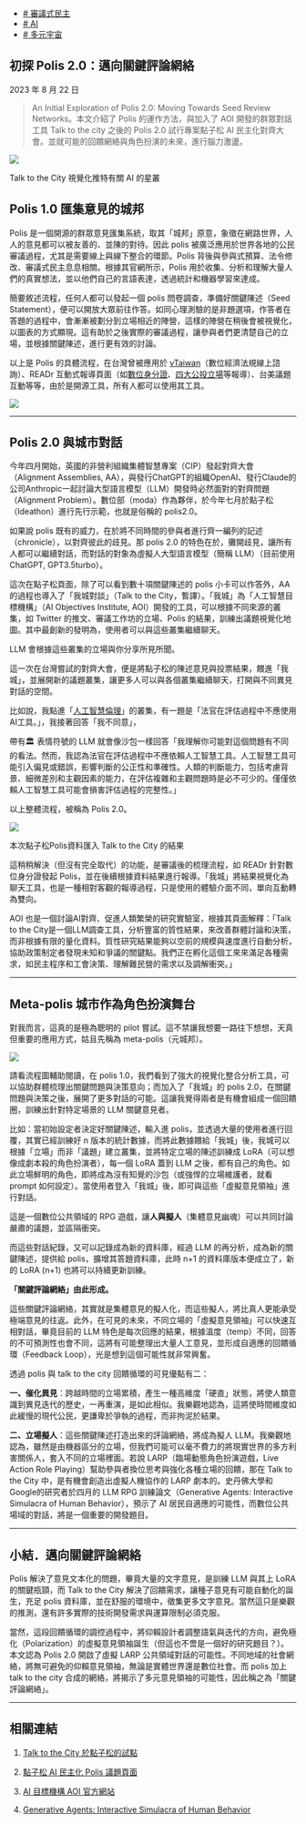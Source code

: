 +   [# 審議式民主](https://matters.town/tags/152677-%E5%AF%A9%E8%AD%B0%E5%BC%8F%E6%B0%91%E4%B8%BB)
+   [# AI](https://matters.town/tags/1780-AI)
+   [# 多元宇宙](https://matters.town/tags/134289-%E5%A4%9A%E5%85%83%E5%AE%87%E5%AE%99)

## 初探 Polis 2.0：邁向關鍵評論網絡

2023 年 8 月 22 日

>An Initial Exploration of Polis 2.0: Moving Towards Seed Review Networks。本文介紹了 Polis 的運作方法，與加入了 AOI 開發的群眾對話工具 Talk to the city 之後的 Polis 2.0 試行專案點子松 AI 民主化對齊大會。並就可能的回饋網絡與角色扮演的未來，進行腦力激盪。

 ![](https://imagedelivery.net/kDRCweMmqLnTPNlbum-pYA/prod/embed/f9010319-af42-4481-9e33-1838835a4fe6.png/public)

Talk to the City 視覺化推特有關 AI 的星叢

## Polis 1.0 匯集意見的城邦

Polis 是一個開源的群眾意見匯集系統，取其「城邦」原意，象徵在網路世界，人人的意見都可以被友善的、並陳的對待。因此 polis 被廣泛應用於世界各地的公民審議過程，尤其是需要線上與線下整合的環節。Polis 背後與參與式預算、法令修改、審議式民主息息相關。根據其官網所示，Polis 用於收集、分析和理解大量人們的真實想法，並以他們自己的言語表達，透過統計和機器學習來達成。

簡要敘述流程，任何人都可以發起一個 polis 問卷調查，準備好關鍵陳述（Seed Statement），便可以開放大眾前往作答。如同心理測驗的是非題選項，作答者在答題的過程中，會漸漸被劃分到立場相近的陣營，這樣的陣營在稍後會被視覺化，以圖表的方式顯現。這有助於之後實際的審議過程，讓參與者們更清楚自己的立場，並根據關鍵陳述，進行更有效的討論。

以上是 Polis 的具體流程，在台灣曾被應用於 [vTaiwan](https://pol.is/3phdex2kjf)（數位經濟法規線上諮詢）、READr 互動式報導頁面（如[數位身分證](https://www.google.com/url?q=https://www.readr.tw/project/eid&sa=D&source=docs&ust=1692684748666631&usg=AOvVaw3tD_GA0FfjLbv9VyRac6Zx)、[四大公投立場](https://www.readr.tw/post/2887)等報導）、台美議題互動等等，由於是開源工具，所有人都可以使用其工具。

 ![](https://imagedelivery.net/kDRCweMmqLnTPNlbum-pYA/prod/embed/469433eb-7337-4547-b33f-f7d771b98de0.png/public)

* * *

## Polis 2.0 與城市對話

今年四月開始，英國的非營利組織集體智慧專案（CIP）發起對齊大會（Alignment Assemblies, AA），與發行ChatGPT的組織OpenAI、發行Claude的公司Anthropic一起討論大型語言模型（LLM）開發時必然面對的對齊問題（Alignment Problem）。數位部（moda）作為夥伴，於今年七月於點子松（Ideathon）進行先行示範，也就是俗稱的 polis2.0。

如果說 polis 既有的威力，在於將不同時間的參與者進行齊一編列的記述（chronicle），以對齊彼此的歧見。那 polis 2.0 的特色在於，攤開歧見，讓所有人都可以繼續對話，而對話的對象為虛擬人大型語言模型（簡稱 LLM）（目前使用 ChatGPT, GPT3.5turbo）。

這次在點子松頁面，除了可以看到數十項關鍵陳述的 polis 小卡可以作答外，AA 的過程也導入了「我城對談」（Talk to the City，暫譯）。「我城」為「人工智慧目標機構」（AI Objectives Institute, AOI）開發的工具，可以根據不同來源的叢集，如 Twitter 的推文、審議工作坊的立場、Polis 的結果，訓練出議題視覺化地圖。其中最創新的發明為，使用者可以與這些叢集繼續聊天。

LLM 會根據這些叢集的立場與你分享所見所聞。

這一次在台灣嘗試的對齊大會，便是將點子松的陳述意見與投票結果，餵進「我城」，並展開新的議題叢集，讓更多人可以與各個叢集繼續聊天，打開與不同異見對話的空間。

比如說，我點進「[人工智慧倫理](https://www.talktothe.city/genai?lang=tw)」的叢集，有一題是「法官在評估過程中不應使用AI工具。」，我接著回答「我不同意」，

帶有🏛️ 表情符號的 LLM 就會像沙包一樣回答「我理解你可能對這個問題有不同的看法。然而，我認為法官在評估過程中不應依賴人工智慧工具。人工智慧工具可能引入偏見或錯誤，影響判斷的公正性和準確性。人類的判斷能力，包括考慮背景、細微差別和主觀因素的能力，在評估複雜和主觀問題時是必不可少的。僅僅依賴人工智慧工具可能會損害評估過程的完整性。」

以上整體流程，被稱為 Polis 2.0。

 ![](https://imagedelivery.net/kDRCweMmqLnTPNlbum-pYA/prod/embed/baa558db-c6b5-4836-99e5-b2c430dd34da.png/public)

本次點子松Polis資料匯入 Talk to the City 的結果

這稍稍解決（但沒有完全取代）的功能，是審議後的梳理流程，如 READr 針對數位身分證發起 Polis，並在後續根據資料結果進行報導。「我城」將結果視覺化為聊天工具，也是一種相對客觀的報導過程，只是使用的體驗介面不同，單向互動轉為雙向。

AOI 也是一個討論AI對齊、促進人類繁榮的研究實驗室，根據其頁面解釋：「Talk to the City是一個LLM調查工具，分析豐富的質性結果，來改善群體討論和決策，而非根據有限的量化資料。質性研究結果能夠以空前的規模與速度進行自動分析，協助政策制定者發現未知和爭議的關鍵點。我們正在孵化這個工來來滿足各種需求，如民主程序和工會決策、理解難民營的需求以及調解衝突。」

* * *

## Meta-polis 城市作為角色扮演舞台

對我而言，這真的是極為聰明的 pilot 嘗試。這不禁讓我想要一路往下想想，天真但重要的應用方式，姑且先稱為 meta-polis（元城邦）。

 ![](https://imagedelivery.net/kDRCweMmqLnTPNlbum-pYA/prod/embed/ad546a72-3456-4eea-a7a7-aaa6a3f96a88.png/public)

請看流程圖輔助閱讀，在 polis 1.0，我們看到了強大的視覺化整合分析工具，可以協助群體梳理出關鍵問題與決策意向；而加入了「我城」的 polis 2.0，在關鍵問題與決策之後，展開了更多對話的可能。這讓我覺得兩者是有機會組成一個回饋圈，訓練出針對特定場景的 LLM 關鍵意見者。

比如：當初始設定者決定好關鍵陳述，輸入進 polis，並透過大量的使用者進行回覆，其實已經訓練好 n 版本的統計數據，而將此數據餵給「我城」後，我城可以根據「立場」而非「議題」建立叢集，並將特定立場的陳述訓練成 LoRA（可以想像成劇本殺的角色扮演者），每一個 LoRA 蓋到 LLM 之後，都有自己的角色。如此立場鮮明的角色，即將成為沒有知覺的沙包（或強悍的立場維護者，就看 prompt 如何設定）。當使用者登入「我城」後，即可與這些「虛擬意見領袖」進行對話。

這是一個數位公共領域的 RPG 遊戲，讓**人與擬人**（集體意見幽魂）可以共同討論嚴肅的議題，並區隔衝突。

而這些對話紀錄，又可以記錄成為新的資料庫，經過 LLM 的再分析，成為新的關鍵陳述，提供給 polis，擴增其答題資料庫，此時 n+1 的資料庫版本便成立了，新的 LoRA (n+1) 也將可以持續更新訓練。

**「關鍵評論網絡」由此形成。**

這些關鍵評論網絡，其實就是集體意見的擬人化，而這些擬人，將比真人更能承受極端意見的往返。此外，在可見的未來，不同立場的「虛擬意見領袖」可以快速互相對話，畢竟目前的 LLM 特色是每次回應的結果，根據溫度（temp）不同，回答的不可預測性也會不同，這將有可能整理出大量人工意見，並形成自適應的回饋循環（Feedback Loop），光是想到這個可能性就非常興奮。

透過 polis 與 talk to the city 回饋循環的可見優點有二：

**一、催化異見**：跨越時間的立場累積，產生一種高維度「硬直」狀態，將使人類意識到異見迭代的歷史，一再重演，是如此相似。我樂觀地認為，這將使時間維度如此緩慢的現代公民，更謙卑於爭執的過程，而非拘泥於結果。

**二、立場擬人**：這些關鍵陳述打造出來的評論網絡，將成為擬人 LLM。我樂觀地認為，雖然是由機器區分的立場，但我們可能可以毫不費力的將現實世界的多方利害關係人，套入不同的立場裡面。若說 LARP（臨場動態角色扮演遊戲，Live Action Role Playing）幫助參與者換位思考與強化各種立場的回饋，那在 Talk to the City 中，是有機會創造出虛擬人機協作的 LARP 劇本的。史丹佛大學和Google的研究者於四月的 LLM RPG 訓練論文（Generative Agents: Interactive Simulacra of Human Behavior），預示了 AI 居民自適應的可能性，而數位公共場域的對話，將是一個重要的開發題目。

* * *

## 小結．邁向關鍵評論網絡

Polis 解決了意見文本化的問題，畢竟大量的文字意見，是訓練 LLM 與其上 LoRA 的關鍵瓶頸，而 Talk to the City 解決了回饋需求，讓種子意見有可能自動化的誕生，充足 polis 資料庫，並在舒服的環境中，徵集更多文字意見。當然這只是樂觀的推測，還有許多實際的技術開發需求與運算限制必須克服。

當然，這段回饋循環的調控過程中，將仰賴設計者調整語氣與迭代的方向，避免極化（Polarization）的虛擬意見領袖誕生（但這也不啻是一個好的研究題目？）。本文認為 Polis 2.0 開啟了虛擬 LARP 公共領域對話的可能性。不同地域的社會網絡，將無可避免的仰賴意見領袖，無論是實體世界還是數位社會。而 polis 加上 talk to the city 合成的網絡，將揭示了多元意見領袖的可能性，因此稱之為「關鍵評論網絡」。

* * *

## 相關連結

1.  [Talk to the City 於點子松的試點](https://www.talktothe.city/genai?lang=tw)
    
2.  [點子松 AI 民主化 Polis 議題頁面](https://ideathon2023.beta.tw/tw/polis)
    
3.  [AI 目標機構 AOI 官方網站](https://aiobjectives.org/)
    
4.  [Generative Agents: Interactive Simulacra of Human Behavior](https://arxiv.org/abs/2304.03442v1)
    
